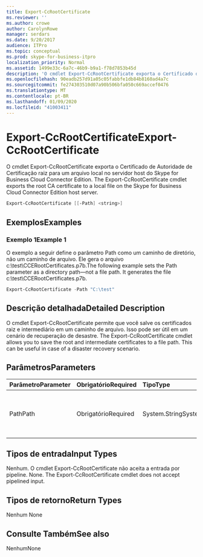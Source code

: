 ```yaml
---
title: Export-CcRootCertificate
ms.reviewer: ''
ms.author: crowe
author: CarolynRowe
manager: serdars
ms.date: 9/20/2017
audience: ITPro
ms.topic: conceptual
ms.prod: skype-for-business-itpro
localization_priority: Normal
ms.assetid: 1499e33c-6a7c-46b9-b9a1-f78d7853b45d
description: 'O cmdlet Export-CcRootCertificate exporta o Certificado de Autoridade de Certificação raiz para um arquivo local no servidor host do Skype for Business Cloud Connector Edition. '
ms.openlocfilehash: 90eadb257d91a05c05fabbfe1db84b8160ad4a7c
ms.sourcegitcommit: fe274303510d07a90b506bfa050c669accef0476
ms.translationtype: MT
ms.contentlocale: pt-BR
ms.lasthandoff: 01/09/2020
ms.locfileid: "41003411"
---
```

# <a name="export-ccrootcertificate"></a><span data-ttu-id="630de-103">Export-CcRootCertificate</span><span class="sxs-lookup"><span data-stu-id="630de-103">Export-CcRootCertificate</span></span>
 
<span data-ttu-id="630de-104">O cmdlet Export-CcRootCertificate exporta o Certificado de Autoridade de Certificação raiz para um arquivo local no servidor host do Skype for Business Cloud Connector Edition. </span><span class="sxs-lookup"><span data-stu-id="630de-104">The Export-CcRootCertificate cmdlet exports the root CA certificate to a local file on the Skype for Business Cloud Connector Edition host server.</span></span> 
  
```powershell
Export-CcRootCertificate [[-Path] <string>]
```

## <a name="examples"></a><span data-ttu-id="630de-105">Exemplos</span><span class="sxs-lookup"><span data-stu-id="630de-105">Examples</span></span>
<span data-ttu-id="630de-106"><a name="Examples"> </a></span><span class="sxs-lookup"><span data-stu-id="630de-106"></span></span>

### <a name="example-1"></a><span data-ttu-id="630de-107">Exemplo 1</span><span class="sxs-lookup"><span data-stu-id="630de-107">Example 1</span></span>

<span data-ttu-id="630de-p101">O exemplo a seguir define o parâmetro Path como um caminho de diretório, não um caminho de arquivo. Ele gera o arquivo c:\test\CCERootCertificates.p7b.</span><span class="sxs-lookup"><span data-stu-id="630de-p101">The following example sets the Path parameter as a directory path—not a file path. It generates the file c:\test\CCERootCertificates.p7b.</span></span>
  
```powershell
Export-CcRootCertificate -Path "C:\test" 
```

## <a name="detailed-description"></a><span data-ttu-id="630de-110">Descrição detalhada</span><span class="sxs-lookup"><span data-stu-id="630de-110">Detailed Description</span></span>
<span data-ttu-id="630de-111"><a name="DetailedDescription"> </a></span><span class="sxs-lookup"><span data-stu-id="630de-111"></span></span>

<span data-ttu-id="630de-p102">O cmdlet Export-CcRootCertificate permite que você salve os certificados raiz e intermediário em um caminho de arquivo. Isso pode ser útil em um cenário de recuperação de desastre. </span><span class="sxs-lookup"><span data-stu-id="630de-p102">The Export-CcRootCertificate cmdlet allows you to save the root and intermediate certificates to a file path. This can be useful in case of a disaster recovery scenario.</span></span> 
  
## <a name="parameters"></a><span data-ttu-id="630de-114">Parâmetros</span><span class="sxs-lookup"><span data-stu-id="630de-114">Parameters</span></span>
<span data-ttu-id="630de-115"><a name="DetailedDescription"> </a></span><span class="sxs-lookup"><span data-stu-id="630de-115"></span></span>

|<span data-ttu-id="630de-116">**Parâmetro**</span><span class="sxs-lookup"><span data-stu-id="630de-116">**Parameter**</span></span>|<span data-ttu-id="630de-117">**Obrigatório**</span><span class="sxs-lookup"><span data-stu-id="630de-117">**Required**</span></span>|<span data-ttu-id="630de-118">**Tipo**</span><span class="sxs-lookup"><span data-stu-id="630de-118">**Type**</span></span>|<span data-ttu-id="630de-119">**Descrição**</span><span class="sxs-lookup"><span data-stu-id="630de-119">**Description**</span></span>|
|:-----|:-----|:-----|:-----|
|<span data-ttu-id="630de-120">Path</span><span class="sxs-lookup"><span data-stu-id="630de-120">Path</span></span>  <br/> |<span data-ttu-id="630de-121">Obrigatório</span><span class="sxs-lookup"><span data-stu-id="630de-121">Required</span></span>  <br/> |<span data-ttu-id="630de-122">System.String</span><span class="sxs-lookup"><span data-stu-id="630de-122">System.String</span></span>  <br/> |<span data-ttu-id="630de-123">Caminho do arquivo em que o certificado será armazenado. </span><span class="sxs-lookup"><span data-stu-id="630de-123">File path where the certificate will be stored.</span></span>  <br/> |
   
## <a name="input-types"></a><span data-ttu-id="630de-124">Tipos de entrada</span><span class="sxs-lookup"><span data-stu-id="630de-124">Input Types</span></span>
<span data-ttu-id="630de-125"><a name="InputTypes"> </a></span><span class="sxs-lookup"><span data-stu-id="630de-125"></span></span>

<span data-ttu-id="630de-p103">Nenhum. O cmdlet Export-CcRootCertificate não aceita a entrada por pipeline. </span><span class="sxs-lookup"><span data-stu-id="630de-p103">None. The Export-CcRootCertificate cmdlet does not accept pipelined input.</span></span> 
  
## <a name="return-types"></a><span data-ttu-id="630de-128">Tipos de retorno</span><span class="sxs-lookup"><span data-stu-id="630de-128">Return Types</span></span>
<span data-ttu-id="630de-129"><a name="ReturnTypes"> </a></span><span class="sxs-lookup"><span data-stu-id="630de-129"></span></span>

<span data-ttu-id="630de-130">Nenhum </span><span class="sxs-lookup"><span data-stu-id="630de-130">None</span></span>
  
## <a name="see-also"></a><span data-ttu-id="630de-131">Consulte Também</span><span class="sxs-lookup"><span data-stu-id="630de-131">See also</span></span>
<span data-ttu-id="630de-132"><a name="ReturnTypes"> </a></span><span class="sxs-lookup"><span data-stu-id="630de-132"></span></span>

<span data-ttu-id="630de-133">Nenhum</span><span class="sxs-lookup"><span data-stu-id="630de-133">None</span></span>
  

